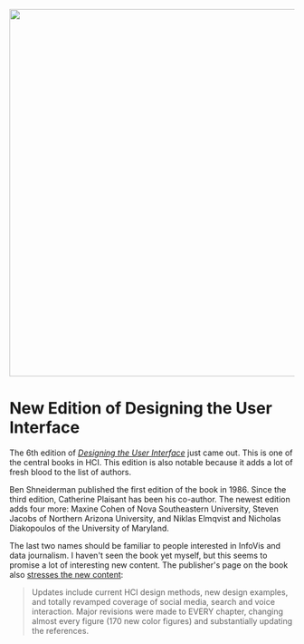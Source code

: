 <p align="center"><img src="https://media.eagereyes.org/wp-content/uploads/2016/05/013438038X.jpg" width="521" height="648" /></p>

# New Edition of Designing the User Interface

The 6th edition of <em><a href="https://www.pearsonhighered.com/program/Shneiderman-Designing-the-User-Interface-Strategies-for-Effective-Human-Computer-Interaction-6th-Edition/PGM327860.html">Designing the User Interface</a></em> just came out. This is one of the central books in HCI. This edition is also notable because it adds a lot of fresh blood to the list of authors.

Ben Shneiderman published the first edition of the book in 1986. Since the third edition, Catherine Plaisant has been his co-author. The newest edition adds four more: Maxine Cohen of Nova Southeastern University, Steven Jacobs of Northern Arizona University, and Niklas Elmqvist and Nicholas Diakopoulos of the University of Maryland.

The last two names should be familiar to people interested in InfoVis and data journalism. I haven't seen the book yet myself, but this seems to promise a lot of interesting new content. The publisher's page on the book also <a href="https://www.pearsonhighered.com/program/Shneiderman-Designing-the-User-Interface-Strategies-for-Effective-Human-Computer-Interaction-6th-Edition/PGM327860.html">stresses the new content</a>:

>	Updates include current HCI design methods, new design examples, and totally revamped coverage of social media, search and voice interaction. Major revisions were made to EVERY chapter, changing almost every figure (170 new color figures) and substantially updating the references.
